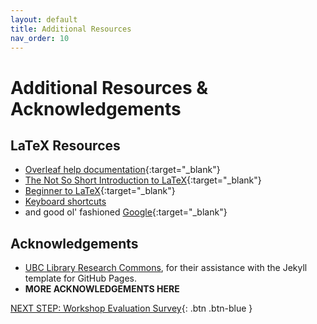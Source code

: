 ```yaml
---
layout: default
title: Additional Resources
nav_order: 10
---
```

# Additional Resources & Acknowledgements

## LaTeX Resources

- [Overleaf help documentation](https://www.overleaf.com/learn){:target="_blank"}
- [The Not So Short Introduction to LaTeX](https://tobi.oetiker.ch/lshort/lshort.pdf){:target="_blank"}
- [Beginner to LaTeX](https://goo.gl/MFp45A){:target="_blank"}
-  [Keyboard shortcuts](https://www.overleaf.com/latex/templates/overleaf-keyboard-shortcuts/qykqfvmxdnjf.pdf)
- and good ol' fashioned [Google](https://www.google.ca/){:target="_blank"}

## Acknowledgements

- [UBC Library Research Commons](https://github.com/ubc-library-rc/), for their assistance with the Jekyll template for GitHub Pages.
- **MORE ACKNOWLEDGEMENTS HERE**

[NEXT STEP: Workshop Evaluation Survey](workshop-survey.html){: .btn .btn-blue }
